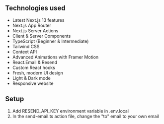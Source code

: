 ## Technologies used

- Latest Next.js 13 features
- Next.js App Router
- Next.js Server Actions
- Client & Server Components
- TypeScript (Beginner & Intermediate)
- Tailwind CSS
- Context API
- Advanced Animations with Framer Motion
- React.Email & Resend
- Custom React hooks
- Fresh, modern UI design
- Light & Dark mode
- Responsive website

## Setup

1. Add RESEND_API_KEY environment variable in .env.local
2. In the send-email.ts action file, change the "to" email to your own email

